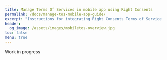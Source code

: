```yaml
---
title: Manage Terms Of Services in mobile app using Right Consents
permalink: /docs/manage-tos-mobile-app-guide/
excerpt: "Instructions for integrating Right Consents Terms of Service management in a Android Mobile Application"
header:
  og_image: /assets/images/mobiletos-overview.jpg
toc: false
menu: true
---
```


Work in progress
